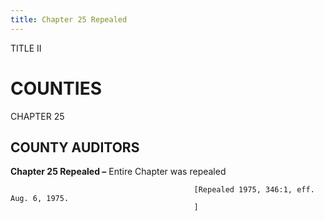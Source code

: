 ```yaml
---
title: Chapter 25 Repealed
---
```


TITLE II
                                             
COUNTIES
=========

CHAPTER 25
                                             
COUNTY AUDITORS
---------------

**Chapter 25 Repealed –** Entire Chapter was repealed


                                             [Repealed 1975, 346:1, eff. Aug. 6, 1975.
                                             ]
